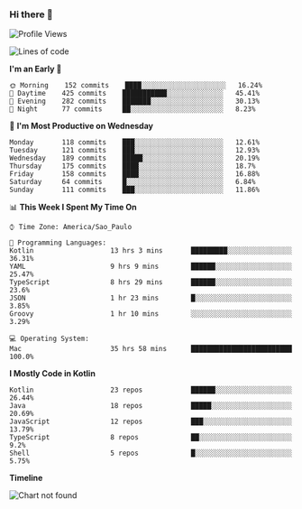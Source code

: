 ### Hi there 👋

<!--
**fernandonogueira/fernandonogueira** is a ✨ _special_ ✨ repository because its `README.md` (this file) appears on your GitHub profile.

Here are some ideas to get you started:

- 🔭 I’m currently working on ...
- 🌱 I’m currently learning ...
- 👯 I’m looking to collaborate on ...
- 🤔 I’m looking for help with ...
- 💬 Ask me about ...
- 📫 How to reach me: ...
- 😄 Pronouns: ...
- ⚡ Fun fact: ...
-->

<!--START_SECTION:waka-->
![Profile Views](http://img.shields.io/badge/Profile%20Views-0-blue)

![Lines of code](https://img.shields.io/badge/From%20Hello%20World%20I%27ve%20Written-4.7%20million%20lines%20of%20code-blue)

**I'm an Early 🐤** 

```text
🌞 Morning    152 commits    ████░░░░░░░░░░░░░░░░░░░░░   16.24% 
🌆 Daytime    425 commits    ███████████░░░░░░░░░░░░░░   45.41% 
🌃 Evening    282 commits    ███████░░░░░░░░░░░░░░░░░░   30.13% 
🌙 Night      77 commits     ██░░░░░░░░░░░░░░░░░░░░░░░   8.23%

```
📅 **I'm Most Productive on Wednesday** 

```text
Monday       118 commits    ███░░░░░░░░░░░░░░░░░░░░░░   12.61% 
Tuesday      121 commits    ███░░░░░░░░░░░░░░░░░░░░░░   12.93% 
Wednesday    189 commits    █████░░░░░░░░░░░░░░░░░░░░   20.19% 
Thursday     175 commits    ████░░░░░░░░░░░░░░░░░░░░░   18.7% 
Friday       158 commits    ████░░░░░░░░░░░░░░░░░░░░░   16.88% 
Saturday     64 commits     █░░░░░░░░░░░░░░░░░░░░░░░░   6.84% 
Sunday       111 commits    ███░░░░░░░░░░░░░░░░░░░░░░   11.86%

```


📊 **This Week I Spent My Time On** 

```text
⌚︎ Time Zone: America/Sao_Paulo

💬 Programming Languages: 
Kotlin                   13 hrs 3 mins       █████████░░░░░░░░░░░░░░░░   36.31% 
YAML                     9 hrs 9 mins        ██████░░░░░░░░░░░░░░░░░░░   25.47% 
TypeScript               8 hrs 29 mins       ██████░░░░░░░░░░░░░░░░░░░   23.6% 
JSON                     1 hr 23 mins        █░░░░░░░░░░░░░░░░░░░░░░░░   3.85% 
Groovy                   1 hr 10 mins        ░░░░░░░░░░░░░░░░░░░░░░░░░   3.29%

💻 Operating System: 
Mac                      35 hrs 58 mins      █████████████████████████   100.0%

```

**I Mostly Code in Kotlin** 

```text
Kotlin                   23 repos            ██████░░░░░░░░░░░░░░░░░░░   26.44% 
Java                     18 repos            █████░░░░░░░░░░░░░░░░░░░░   20.69% 
JavaScript               12 repos            ███░░░░░░░░░░░░░░░░░░░░░░   13.79% 
TypeScript               8 repos             ██░░░░░░░░░░░░░░░░░░░░░░░   9.2% 
Shell                    5 repos             █░░░░░░░░░░░░░░░░░░░░░░░░   5.75%

```


**Timeline**

![Chart not found](https://raw.githubusercontent.com/fernandonogueira/fernandonogueira/master/charts/bar_graph.png) 


<!--END_SECTION:waka-->
